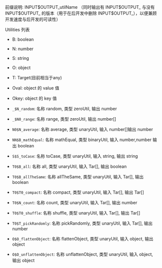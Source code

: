前缀说明: INPUT\$OUTPUT_utilName
（同时输出有 INPUT\$OUTPUT\_ 与没有 INPUT\$OUTPUT\_ 的版本（用于在后开发中删除 INPUT\$OUTPUT\_），以便兼顾开发速度与后开发的可读性）

Utilities 列表
- B: boolean
- N: number
- S: string
- O: object
- T: Target(目前相当于any)
- Oval: object 的 value 值 
- Okey: object 的 key 值

- `_$N_random`: 名称 random, 类型 zeroUtil, 输出 number
- `_$N0_range`: 名称 range, 类型 zeroUtil, 输出 number[]
- `N0$N_average`: 名称 average, 类型 unaryUtil, 输入 number[]输出 number
- `NN$B_mathEqual`: 名称 mathEqual, 类型 binaryUtil, 输入 number,number 输出 boolean
- `S$S_toCase`: 名称 toCase, 类型 unaryUtil, 输入 string, 输出 string
- `T0$B_all`: 名称 all, 类型 unaryUtil, 输入 Tar[], 输出 boolean
- `T0$B_allTheSame`: 名称 allTheSame, 类型 unaryUtil, 输入 Tar[], 输出 boolean
- `T0$T0_compact`: 名称 compact, 类型 unaryUtil, 输入 Tar[], 输出 Tar[]
- `T0$N_count`: 名称 count, 类型 unaryUtil, 输入 Tar[], 输出 number
- `T0$T0_shuffle`: 名称 shuffle, 类型 unaryUtil, 输入 Tar[], 输出 Tar[]
- `T0$T_pickRandomly`: 名称 pickRandomly, 类型 unaryUtil, 输入 Tar[], 输出 number
- `O$O_flattenObject`: 名称 flattenObject, 类型 unaryUtil, 输入 object, 输出 object
- `O$O_unflattenObject`: 名称 unflattenObject, 类型 unaryUtil, 输入 object, 输出 object
